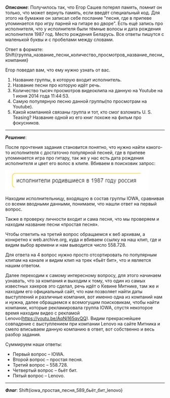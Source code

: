 ***Описание***: ﻿Получилось так, что Егор Сашев потерял память, помнит он только, что может вернуть память, если введёт специальный код. Для этого на бумажке он записал себе послание "песня, где в припеве упоминается про игру парней на гитаре во дворе". Есть ещё запись про исполнителя, что у исполнителя были тёмные волосы и дата рождения исполнителя 1987 год. Место рождения Беларусь. Все ответы пишутся с маленькой буквы и с пробелами между словами. 

Ответ в формате: Shift{группа_название_песни_количество_просмотров_название_песни_компания}

Егор поведал вам, что ему нужно узнать от вас.
1) Название группы, в которую входит исполнитель.
2) Название песни про которую идёт речь.
3) Количество тысяч просмотров видеоклипа на данную на Youtube на 1 июня 2014 года 11:44:53.
4) Самую популярную песню данной группы(по просмотрам на Youtube).
5) Какой компанией связаны группа и тот, кто смог взломать U. S. Teasing? Название одной из его книг похоже на фильм про фокусников.

---

***Решение***:

После прочтения задания становится понятно, что нужно найти какого-то исполнителя с достаточно популярной песней, где в припеве упоминается игра про гитару, так же у нас есть дата рождения исполнителя и цвет его волос в клипе. Вбиваем в поисковик запрос:

![ScreenShot](screenshots/37.png)

Находим исполнительницу, входящую в состав группы IOWA, сравнивая со всеми вводными данными, понимаем, что нашли ответ на первый вопрос. 

Также в проверку личности входит и сама песня, что мы проверяем и находим название песни «простая песня».

Чтобы ответить на третий вопрос обращаемся к веб архивам, а конкретно к web.archive.org, куда и вбиваем ссылку на наш клип, где и видим выбор времени и нам выводится число 558.728.

Для ответа на 4 вопрос нужно просто отсортировать по популярным клипам на канале и видим клип на трек «бьёт бит», что и является нашим ответом.

Далее переходим к самому интересному вопросу, для этого начинаем узнавать, что за компания и выходим к тому, что один из самых известных хакеров это сделал, речь идёт о Кевине Митнике, там же и находим его официальный сайт, что нам позволяет найти даты выступлений и различные компания, вот именно одна из компаний нам и нужна, далее обращаемся к всемогущим поисковикам, чтобы найти компании, которые рекламировала группа IOWA, спустя некоторое время находим видео с рекламой Lenovo(https://youtu.be/AqNj165qvQQ). Видим прекраснейшее совпадение с выступлением при компании Lenovo на сайте Митника и смело вписываем данную компанию в ответ, вот собственно и весь разбор задания.

Суммируем наши ответы:
- Первый вопрос – IOWA.
- Второй вопрос – простая песня.
- Третий вопрос – 558.728.
- Четвертый вопрос – бьёт бит.
- Пятый вопрос – Lenovo.

---

***Флаг***: Shift{iowa_простая_песня_589_бьёт_бит_lenovo}